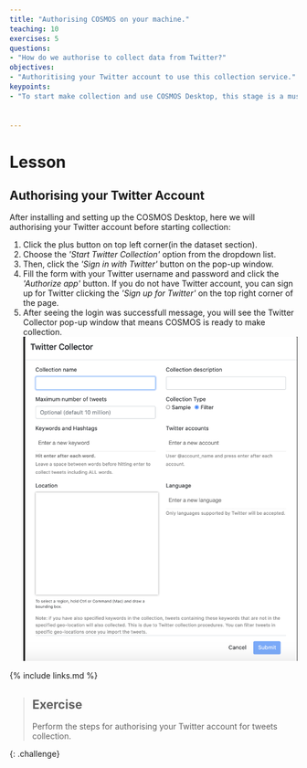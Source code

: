 ```yaml
---
title: "Authorising COSMOS on your machine."
teaching: 10
exercises: 5
questions:
- "How do we authorise to collect data from Twitter?"
objectives:
- "Authoritising your Twitter account to use this collection service."
keypoints:
- "To start make collection and use COSMOS Desktop, this stage is a must."


---
```


# Lesson

## Authorising your Twitter Account
After installing and setting up the COSMOS Desktop, here we will authorising your Twitter account before starting collection:
1. Click the plus button on top left corner(in the dataset section).
2. Choose the *'Start Twitter Collection'* option from the dropdown list.
3. Then, click the *'Sign in with Twitter'* button on the pop-up window. 
4. Fill the form with your Twitter username and password and click the *'Authorize app'* button. If you do not have Twitter account, you can sign up for Twitter clicking the *'Sign up for Twitter'* on the top right corner of the page.
5. After seeing the login was successfull message, you will see the Twitter Collector pop-up window that means COSMOS is ready to make collection.
![Parse Options](../fig/Twitter_Collector.png)

{% include links.md %}

> ## Exercise
> Perform the steps for authorising your Twitter account for tweets collection.
>
{: .challenge}
